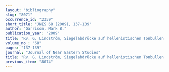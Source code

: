 ```yaml
---
layout: "bibliography"
slug: "8071"
occurrence_id: "2359"
short_title: "JNES 68 (2009), 137-139"
author: "Garrison, Mark B."
publication_year: "2009"
title: "Rv. G. Lindström, Siegelabdrücke auf hellenistischen Tonbullen und Tontafeln. Ausgrabungen in Uruk-Warka Endberichte. Mainz am Rhein. 2003."
volume_no_: "68"
pages: "137-139"
journal: "Journal of Near Eastern Studies"
title: "Rv. G. Lindström, Siegelabdrücke auf hellenistischen Tonbullen und Tontafeln. Ausgrabungen in Uruk-Warka Endberichte. Mainz am Rhein. 2003."
previous_item: "8074"
---
```

